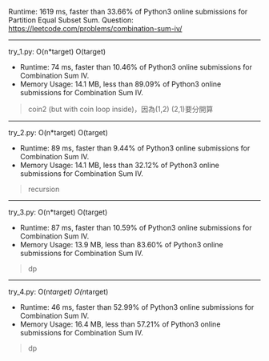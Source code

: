 Runtime: 1619 ms, faster than 33.66% of Python3 online submissions for Partition Equal Subset Sum.
Question: https://leetcode.com/problems/combination-sum-iv/

---

try_1.py: O(n*target) O(target)

* Runtime: 74 ms, faster than 10.46% of Python3 online submissions for Combination Sum IV.
* Memory Usage: 14.1 MB, less than 89.09% of Python3 online submissions for Combination Sum IV.

> coin2 (but with coin loop inside)，因為(1,2) (2,1)要分開算

---

try_2.py: O(n*target) O(target)

* Runtime: 89 ms, faster than 9.44% of Python3 online submissions for Combination Sum IV.
* Memory Usage: 14.1 MB, less than 32.12% of Python3 online submissions for Combination Sum IV.

> recursion

---

try_3.py: O(n*target) O(target)

* Runtime: 87 ms, faster than 10.59% of Python3 online submissions for Combination Sum IV.
* Memory Usage: 13.9 MB, less than 83.60% of Python3 online submissions for Combination Sum IV.

> dp

---

try_4.py: O(n*target) O(n*target)

* Runtime: 46 ms, faster than 52.99% of Python3 online submissions for Combination Sum IV.
* Memory Usage: 16.4 MB, less than 57.21% of Python3 online submissions for Combination Sum IV.

> dp
